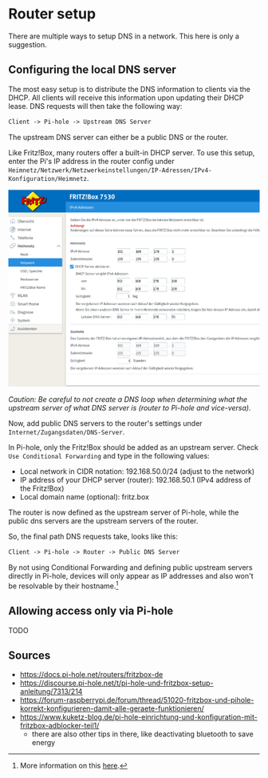 # Router setup

There are multiple ways to setup DNS in a network. This here is only a suggestion.

## Configuring the local DNS server

The most easy setup is to distribute the DNS information to clients via the DHCP. All clients will receive this information upon updating their DHCP lease. DNS requests will then take the following way:

```txt
Client -> Pi-hole -> Upstream DNS Server
```

The upstream DNS server can either be a public DNS or the router.

Like Fritz!Box, many routers offer a built-in DHCP server. To use this setup, enter the Pi's IP address in the router config under `Heimnetz/Netzwerk/Netzwerkeinstellungen/IP-Adressen/IPv4-Konfiguration/Heimnetz`.

![DHCP settings](img/fritzbox-dhcp.png "Setting in the router")

*Caution: Be careful to not create a DNS loop when determining what the upstream server of what DNS server is (router to Pi-hole and vice-versa).*

Now, add public DNS servers to the router's settings under `Internet/Zugangsdaten/DNS-Server`.

In Pi-hole, only the Fritz!Box should be added as an upstream server. Check `Use Conditional Forwarding` and type in the following values:

- Local network in CIDR notation: 192.168.50.0/24 (adjust to the network)
- IP address of your DHCP server (router): 192.168.50.1 (IPv4 address of the Fritz!Box)
- Local domain name (optional): fritz.box

The router is now defined as the upstream server of Pi-hole, while the public dns servers are the upstream servers of the router.

So, the final path DNS requests take, looks like this:

```txt
Client -> Pi-hole -> Router -> Public DNS Server
```

By not using Conditional Forwarding and defining public upstream servers directly in Pi-hole, devices will only appear as IP addresses and also won't be resolvable by their hostname.[^kuketz]

## Allowing access only via Pi-hole

TODO

## Sources

- https://docs.pi-hole.net/routers/fritzbox-de
- https://discourse.pi-hole.net/t/pi-hole-und-fritzbox-setup-anleitung/7313/214
- https://forum-raspberrypi.de/forum/thread/51020-fritzbox-und-pihole-korrekt-konfigurieren-damit-alle-geraete-funktionieren/
- https://www.kuketz-blog.de/pi-hole-einrichtung-und-konfiguration-mit-fritzbox-adblocker-teil1/
  - there are also other tips in there, like deactivating bluetooth to save energy

[^kuketz]: More information on this [here](https://www.kuketz-blog.de/pi-hole-einrichtung-und-konfiguration-mit-fritzbox-adblocker-teil1/).
